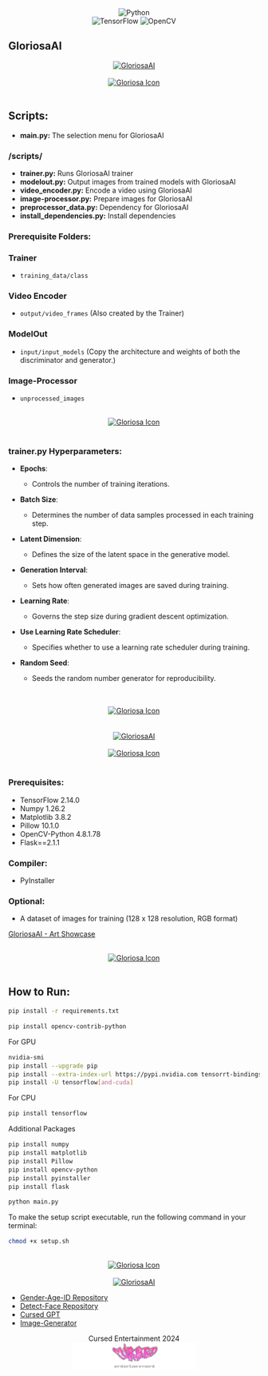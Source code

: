 <div align="center">
  <img alt="Python" src="https://img.shields.io/badge/python%20-%23323330.svg?&style=for-the-badge&logo=python&logoColor=white"/>
</div>

<div align="center">
  <img alt="TensorFlow" src="https://img.shields.io/badge/tensorflow%20-%23323330.svg?&style=for-the-badge&logo=tensorflow&logoColor=white"/>
   <img alt="OpenCV" src="https://img.shields.io/badge/opencv-%23323330.svg?&style=for-the-badge&logo=opencv&logoColor=white"/>
</div>

## GloriosaAI

<div align="center">
<a href="https://cursedprograms.github.io/gloriosa-ai-pr/" target="_blank">
  <img alt="GloriosaAI" src="https://github.com/CursedPrograms/GloriosaAI/raw/main/demo_images/gloriosa_cover.png">
</a>
</div>
<br>
<div align="center">
<a href="https://cursedprograms.github.io/gloriosa-ai-pr/" target="_blank">
  <img alt="Gloriosa Icon" src="https://github.com/CursedPrograms/GloriosaAI/raw/main/icons/icon.ico">
</a>
</div>
<br>

## Scripts:

- **main.py:** The selection menu for GloriosaAI


### /scripts/

- **trainer.py:** Runs GloriosaAI trainer
- **modelout.py:** Output images from trained models with GloriosaAI
- **video_encoder.py:** Encode a video using GloriosaAI
- **image-processor.py:** Prepare images for GloriosaAI
- **preprocessor_data.py:** Dependency for GloriosaAI
- **install_dependencies.py:** Install dependencies

### Prerequisite Folders:

### Trainer
- `training_data/class`

### Video Encoder
- `output/video_frames` (Also created by the Trainer)

### ModelOut
- `input/input_models` (Copy the architecture and weights of both the discriminator and generator.)

### Image-Processor
- `unprocessed_images`

<br>
<div align="center">
<a href="https://cursedprograms.github.io/gloriosa-ai-pr/" target="_blank">
  <img alt="Gloriosa Icon" src="https://github.com/CursedPrograms/GloriosaAI/raw/main/icons/icon.ico">
</a>
</div>
<br>

### trainer.py Hyperparameters:

- **Epochs**:
  - Controls the number of training iterations.

- **Batch Size**:
  - Determines the number of data samples processed in each training step.

- **Latent Dimension**:
  - Defines the size of the latent space in the generative model.

- **Generation Interval**:
  - Sets how often generated images are saved during training.

- **Learning Rate**:
  - Governs the step size during gradient descent optimization.

- **Use Learning Rate Scheduler**:
  - Specifies whether to use a learning rate scheduler during training.

- **Random Seed**:
  - Seeds the random number generator for reproducibility.
</p>
<br>

<br>
<div align="center">
<a href="https://cursedprograms.github.io/gloriosa-ai-pr/" target="_blank">
  <img alt="Gloriosa Icon" src="https://github.com/CursedPrograms/GloriosaAI/raw/main/icons/icon.ico">
</a>
</div>
<br>

<br>
<div align="center">
<a href="https://cursedprograms.github.io/gloriosa-ai-pr/" target="_blank" align="center">
  <img alt="GloriosaAI" src="https://github.com/CursedPrograms/GloriosaAI/raw/main/demo_images/gloriosa.gif">
</a>
</div>
<br>
<div align="center">
<a href="https://cursedprograms.github.io/gloriosa-ai-pr/" target="_blank">
  <img alt="Gloriosa Icon" src="https://github.com/CursedPrograms/GloriosaAI/raw/main/icons/icon.ico">
</a>
</div>
<br>

### Prerequisites:

- TensorFlow 2.14.0
- Numpy 1.26.2
- Matplotlib 3.8.2
- Pillow 10.1.0
- OpenCV-Python 4.8.1.78
- Flask==2.1.1

### Compiler:

- PyInstaller

### Optional:

- A dataset of images for training (128 x 128 resolution, RGB format)

[GloriosaAI - Art Showcase](https://www.youtube.com/watch?v=0XxlTf5EoUs)

<br>
<div align="center">
<a href="https://cursedprograms.github.io/gloriosa-ai-pr/" target="_blank">
  <img alt="Gloriosa Icon" src="https://github.com/CursedPrograms/GloriosaAI/raw/main/icons/icon.ico">
</a>
</div>
<br>

## How to Run:
```bash
pip install -r requirements.txt
```
```bash
pip install opencv-contrib-python
```
For GPU
```bash
nvidia-smi
pip install --upgrade pip
pip install --extra-index-url https://pypi.nvidia.com tensorrt-bindings==8.6.1 tensorrt-libs==8.6.1
pip install -U tensorflow[and-cuda]
```
For CPU
```bash
pip install tensorflow
```
Additional Packages
```bash
pip install numpy
pip install matplotlib
pip install Pillow
pip install opencv-python
pip install pyinstaller
pip install flask
```
```bash
python main.py
```

To make the setup script executable, run the following command in your terminal:

```bash
chmod +x setup.sh
```
<br>
<div align="center">
<a href="https://cursedprograms.github.io/gloriosa-ai-pr/" target="_blank">
  <img alt="Gloriosa Icon" src="https://github.com/CursedPrograms/GloriosaAI/raw/main/icons/icon.ico">
</a>
</div>
<br>
<div align="center">
<a href="https://cursedprograms.github.io/gloriosa-ai-pr/" target="_blank">
  <img alt="GloriosaAI" src="https://github.com/CursedPrograms/GloriosaAI/raw/main/demo_images/gloriosa.jpg">
</a>
</div>

- [Gender-Age-ID Repository](https://github.com/CursedPrograms/Gender-Age-ID)
- [Detect-Face Repository](https://github.com/CursedPrograms/Detect-Face)
- [Cursed GPT](https://github.com/CursedPrograms/Cursed-GPT)
- [Image-Generator](https://github.com/CursedPrograms/Image-Generator)

<div align="center">
Cursed Entertainment 2024
</div>

<div align="center">
<a href="https://cursed-entertainment.itch.io/" target="_blank">
    <img src="https://github.com/CursedPrograms/cursedentertainment/raw/main/images/logos/logo-wide-grey.png"
        alt="CursedEntertainment Logo" style="width:250px;">
</a>
</div>



